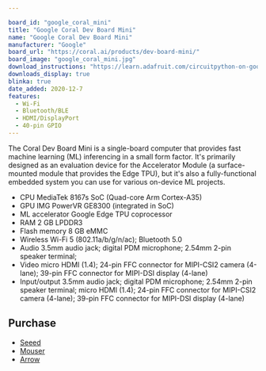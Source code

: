 ```yaml
---

board_id: "google_coral_mini"
title: "Google Coral Dev Board Mini"
name: "Google Coral Dev Board Mini"
manufacturer: "Google"
board_url: "https://coral.ai/products/dev-board-mini/"
board_image: "google_coral_mini.jpg"
download_instructions: "https://learn.adafruit.com/circuitpython-on-google-coral-linux-blinka"
downloads_display: true
blinka: true
date_added: 2020-12-7
features:
  - Wi-Fi
  - Bluetooth/BLE
  - HDMI/DisplayPort
  - 40-pin GPIO
---
```


The Coral Dev Board Mini is a single-board computer that provides fast machine learning (ML) inferencing in a small form factor. It's primarily designed as an evaluation device for the Accelerator Module (a surface-mounted module that provides the Edge TPU), but it's also a fully-functional embedded system you can use for various on-device ML projects.

- CPU	MediaTek 8167s SoC (Quad-core Arm Cortex-A35)
- GPU	IMG PowerVR GE8300 (integrated in SoC)
- ML accelerator	Google Edge TPU coprocessor
- RAM	2 GB LPDDR3
- Flash memory	8 GB eMMC
- Wireless	Wi-Fi 5 (802.11a/b/g/n/ac); Bluetooth 5.0
- Audio	3.5mm audio jack; digital PDM microphone; 2.54mm 2-pin speaker terminal;
- Video	micro HDMI (1.4); 24-pin FFC connector for MIPI-CSI2 camera (4-lane); 39-pin FFC connector for MIPI-DSI display (4-lane)
- Input/output 	3.5mm audio jack; digital PDM microphone; 2.54mm 2-pin speaker terminal; micro HDMI (1.4); 24-pin FFC connector for MIPI-CSI2 camera (4-lane); 39-pin FFC connector for MIPI-DSI display (4-lane)

## Purchase
* [Seeed](https://www.seeedstudio.com/Coral-Dev-Board-Mini-p-4682.html)
* [Mouser](https://www.mouser.com/new/google-coral/coral-dev-board-mini/)
* [Arrow](https://www.arrow.com/en/products/g650-03324-01/google-corporation)
